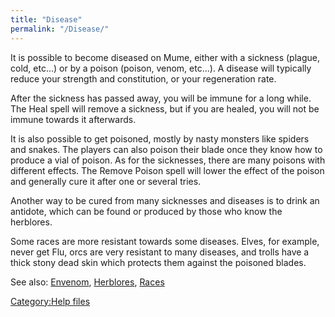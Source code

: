 ```yaml
---
title: "Disease"
permalink: "/Disease/"
---
```


It is possible to become diseased on Mume, either with a sickness
(plague, cold, etc...) or by a poison (poison, venom, etc...). A disease
will typically reduce your strength and constitution, or your
regeneration rate.

After the sickness has passed away, you will be immune for a long while.
The Heal spell will remove a sickness, but if you are healed, you will
not be immune towards it afterwards.

It is also possible to get poisoned, mostly by nasty monsters like
spiders and snakes. The players can also poison their blade once they
know how to produce a vial of poison. As for the sicknesses, there are
many poisons with different effects. The Remove Poison spell will lower
the effect of the poison and generally cure it after one or several
tries.

Another way to be cured from many sicknesses and diseases is to drink an
antidote, which can be found or produced by those who know the
herblores.

Some races are more resistant towards some diseases. Elves, for example,
never get Flu, orcs are very resistant to many diseases, and trolls have
a thick stony dead skin which protects them against the poisoned blades.

See also: [Envenom](Envenom "wikilink"),
[Herblores](Herblores "wikilink"), [Races](Races "wikilink")

[Category:Help files](Category:Help_files "wikilink")